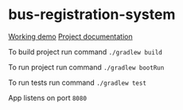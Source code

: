 # bus-registration-system

[Working demo](https://bus-registration.herokuapp.com/)
[Project documentation](https://agh-computer-science-projects.github.io/docs/)

To build project run command `./gradlew build`

To run project run command `./gradlew bootRun`

To run tests run command `./gradlew test`

App listens on port `8080`
